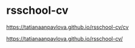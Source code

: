 # rsschool-cv
https://tatianaanpavlova.github.io/rsschool-cv/cv

https://tatianaanpavlova.github.io/rsschool-cv/
